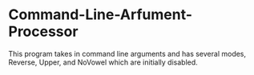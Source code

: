 # Command-Line-Arfument-Processor
This program takes in command line arguments and has several modes, Reverse, Upper, and NoVowel which are initially disabled. 
